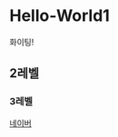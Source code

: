 # Hello-World1
화이팅!

## 2레벨

### 3레벨

[네이버](https://juliahwang.kr/gitstudy/2017/10/04/%EB%A6%AC%EB%AA%A8%ED%8A%B8%EC%A0%80%EC%9E%A5%EC%86%8C.html)
